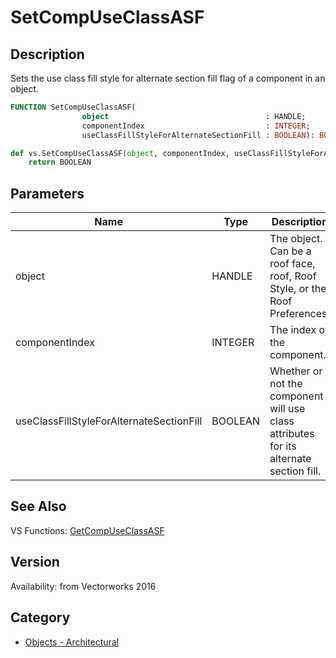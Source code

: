 # SetCompUseClassASF

## Description
Sets the use class fill style for alternate section fill flag of a component in an object.

```pascal
FUNCTION SetCompUseClassASF(
				object                                   : HANDLE;
				componentIndex                           : INTEGER;
				useClassFillStyleForAlternateSectionFill : BOOLEAN): BOOLEAN;
```

```python
def vs.SetCompUseClassASF(object, componentIndex, useClassFillStyleForAlternateSectionFill):
    return BOOLEAN
```

## Parameters
|Name|Type|Description|
|---|---|---|
|object|HANDLE|The object. Can be a roof face, roof, Roof Style, or the Roof Preferences.|
|componentIndex|INTEGER|The index of the component.|
|useClassFillStyleForAlternateSectionFill|BOOLEAN|Whether or not the component will use class attributes for its alternate section fill.|

## See Also
VS Functions:
[GetCompUseClassASF](GetCompUseClassASF.md)

## Version
Availability: from Vectorworks 2016

## Category
* [Objects - Architectural](../Categories/Objects%20-%20Architectural.md)
